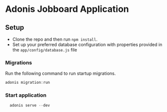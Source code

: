 # Adonis Jobboard Application

## Setup

- Clone the repo and then run `npm install`.
- Set up your preferred database configuration with properties provided in the `app/config/database.js` file

### Migrations

Run the following command to run startup migrations.

```js
adonis migration:run
```

### Start application

```js
  adonis serve --dev
```
